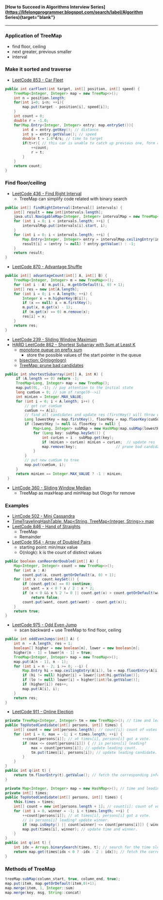 #### [How to Succeed in Algorithms Interview Series](https://lifelongprogrammer.blogspot.com/search/label/Algorithm Series){target="blank"}
<script src="https://lifelongprogrammer.blogspot.com/feeds/posts/default/-/Algorithm Series?orderby=updated&amp;alt=json-in-script&amp;callback=series&amp;max-results=20"></script>

---

### Application of TreeMap
- find floor, ceiling
- next greater, previous smaller
- interval

### Make it sorted and traverse
- [LeetCode 853 - Car Fleet](https://leetcode.com/problems/car-fleet/discuss/139999/Easy-understanding-JAVA-TreeMap-Solution-with-explanation-and-comment)
```java
public int carFleet(int target, int[] position, int[] speed) {
    TreeMap<Integer, Integer> map = new TreeMap<>();
    int n = position.length;
    for(int i=0; i<n; ++i){
        map.put(target - position[i], speed[i]);
    }
    int count = 0;
    double r = -1.0;
    for(Map.Entry<Integer, Integer> entry: map.entrySet()){
        int d = entry.getKey(); // distance
        int s = entry.getValue(); // speed
        double t = 1.0*d/s; // time to target
        if(t>r){ // this car is unable to catch up previous one, form a new group and update the value
            ++count;
            r = t;
        }
    }
    return count;
}
```

### Find floor/ceiling
- [LeetCode 436 - Find Right Interval](https://leetcode.com/problems/find-right-interval/discuss/91789/java-clear-on-logn-solution-based-on-treemap)
  - TreeMap can simplify code related with binary search
```java
public int[] findRightInterval(Interval[] intervals) {
    int[] result = new int[intervals.length];
    java.util.NavigableMap<Integer, Integer> intervalMap = new TreeMap<>();
    for (int i = 0; i < intervals.length; ++i) {
        intervalMap.put(intervals[i].start, i);    
    }
    for (int i = 0; i < intervals.length; ++i) {
        Map.Entry<Integer, Integer> entry = intervalMap.ceilingEntry(intervals[i].end);
        result[i] = (entry != null) ? entry.getValue() : -1;
    }
    return result;
}
```

- [LeetCode 870 - Advantage Shuffle](https://leetcode.com/problems/advantage-shuffle/discuss/149840/C%2B%2BJava-Greedy-Solution-Using-Map)
```java
public int[] advantageCount(int[] A, int[] B) {
    TreeMap<Integer, Integer> m = new TreeMap<>();
    for (int i : A) m.put(i, m.getOrDefault(i, 0) + 1);
    int[] res = new int[A.length];
    for (int i = 0; i < A.length; ++i) {
        Integer x = m.higherKey(B[i]);
        if (x == null) x = m.firstKey();
        m.put(x, m.get(x) - 1);
        if (m.get(x) == 0) m.remove(x);
        res[i] = x;
    }
    return res;
}
```
- [LeetCode 239 - Sliding Window Maximum](https://leetcode.com/problems/sliding-window-maximum/discuss/65884/java-on-solution-using-deque-with-explanation)
- [HARD LeetCode 862 - Shortest Subarray with Sum at Least K](https://leetcode.com/articles/shortest-subarray-with-sum-atleast-k/)
  - [monotone queue on prefix sum](https://leetcode.com/problems/shortest-subarray-with-sum-at-least-k/discuss/143726/C%2B%2BJavaPython-O(N)-Using-Deque)
    - store the possible values of the start pointer in the queue
    <!-- -
    http://hehejun.blogspot.com/2018/07/leetcodeshortest-subarray-with-sum-at.html
    如果对于i < j，presum[i] >= presum[j]的情况，显然对于j之后的index k。如果presum[k] - presum[i]大于等于K，那么因为presum[k] - presum[j] >= presum[k] - presum[i]，所以presum[k] - presum[j]必定也满足条件而且[j + 1, k]这个区间比[i + 1, k]更短
    对于j > i，如果j是满足presum[j] - presum[i] >= K的最小值。那么对于k > j，我们不需要考虑presum[k] - presum[i]了，因为即使区间和大于K也比[i +1, j]要长
    -->
  - [bisection: O(nlognlogn)](https://ttzztt.gitbooks.io/lc/content/combination/shortest-subarray-with-sum-at-least-k.html)
  - [TreeMap: prune bad candidates](https://ttzztt.gitbooks.io/lc/content/combination/shortest-subarray-with-sum-at-least-k.html)
```java
public int shortestSubarray(int[] A, int K) {
     if (A.length == 0) return -1;
     TreeMap<Long, Integer> map = new TreeMap();
     map.put(0L, -1); // pay attention to the initial state
     long cumSum = 0; // sum of range[0-->i]
     int minLen = Integer.MAX_VALUE;
     for (int i = 0; i < A.length; i++) {
         // get cur cumSum
         cumSum += A[i];
         // find all candidates and update res (firstKey() will throw exception if map is empty)
         Long lowestKey = map.firstKey(), floorKey = map.floorKey(cumSum - K);
         if (lowestKey != null && floorKey != null) {
             Map<Long, Integer> subMap = new HashMap(map.subMap(lowestKey, true, floorKey, true));
             for (Long key: subMap.keySet()) {
                 int curLen = i - subMap.get(key);
                 if (minLen > curLen) minLen = curLen;  // update res
                 map.remove(key);                  // prune bad candidate
             }
         }
         // put new cumSum to tree
         map.put(cumSum, i);
     }
     return minLen == Integer.MAX_VALUE ? -1 : minLen;
 }
```

- [LintCode 360 - Sliding Window Median](https://zhengyang2015.gitbooks.io/lintcode/sliding_window_median_360.html)
  - TreeMap as maxHeap and minHeap but Ologn for remove

### Examples
- [LintCode 502 - Mini Cassandra](https://blog.csdn.net/jmspan/article/details/51749526)
- [TimeTravelingHashTable: Map<String, TreeMap<Integer, String>> map](https://gist.github.com/bookybooky/a4161cdd3fdd6200cd33d06014a68019)
- [LeetCode 846 - Hand of Straights](https://leetcode.com/problems/hand-of-straights/discuss/135598/C%2B%2BJavaPython-O(MlogM)-Complexity)
  - TreeMap
  - Remainder
- [LeetCode 954 - Array of Doubled Pairs](https://leetcode.com/problems/array-of-doubled-pairs/discuss/203183/JavaC%2B%2BPython-Match-from-the-Smallest-or-Biggest-100)
  - starting point: min/max value
  - O(nlogk): k is the count of distinct values
```java
public boolean canReorderDoubled(int[] A) {
    Map<Integer, Integer> count = new TreeMap<>();
    for (int a : A)
        count.put(a, count.getOrDefault(a, 0) + 1);
    for (int x : count.keySet()) {
        if (count.get(x) == 0) continue;
        int want = x < 0 ? x / 2 : x * 2;
        if (x < 0 && x % 2 != 0 || count.get(x) > count.getOrDefault(want, 0))
            return false;
        count.put(want, count.get(want) - count.get(x));
    }
    return true;
}
```

- [LeetCode 975 - Odd Even Jump](https://leetcode.com/problems/odd-even-jump/discuss/217981/JavaC%2B%2BPython-DP-idea-Using-TreeMap-or-Stack)
  - scan backward + use TreeMap to find floor, ceiling
```java
public int oddEvenJumps(int[] A) {
    int n  = A.length, res = 1;
    boolean[] higher = new boolean[n], lower = new boolean[n];
    higher[n - 1] = lower[n - 1] = true;
    TreeMap<Integer, Integer> map = new TreeMap<>();
    map.put(A[n - 1], n - 1);
    for (int i = n - 2; i >= 0; --i) {
        Map.Entry hi = map.ceilingEntry(A[i]), lo = map.floorEntry(A[i]);
        if (hi != null) higher[i] = lower[(int)hi.getValue()];
        if (lo != null) lower[i] = higher[(int)lo.getValue()];
        if (higher[i]) res++;
        map.put(A[i], i);
    }
    return res;
}
```

- [LeetCode 911 - Online Election](https://leetcode.com/problems/online-election/discuss/173387/Java-two-methods-with-comment-using-TreeMap-and-binary-search-respectively)
```java
private TreeMap<Integer, Integer> tm = new TreeMap<>(); // time and leading candidate
public TopVotedCandidate(int[] persons, int[] times) {
    int[] count = new int[persons.length]; // count[i]: count of votes for persons[i].
    for (int i = 0, max = -1; i < times.length; ++i) {
        ++count[persons[i]]; // at times[i], persons[i] got a vote.
        if (max <= count[persons[i]]) { // is persons[i] leading?
            max = count[persons[i]]; // update leading count.
            tm.put(times[i], persons[i]); // update leading candidate.
        }
    }
}
public int q(int t) {
    return tm.floorEntry(t).getValue(); // fetch the corresponding information.
}

private Map<Integer, Integer> map = new HashMap<>(); // time and leading candidate
private int[] times;
public TopVotedCandidate(int[] persons, int[] times) {
    this.times = times;
    int[] count = new int[persons.length + 1]; // count[i]: count of votes for persons[i].
    for (int i = 0, winner = -1; i < times.length; ++i) {
        ++count[persons[i]]; // at times[i], persons[i] got a vote.
        // is persons[i] leading? update winner.
        if (map.isEmpty() || count[winner] <= count[persons[i]]) { winner = persons[i]; }
        map.put(times[i], winner); // update time and winner.
    }
}
public int q(int t) {
    int idx = Arrays.binarySearch(times, t); // search for the time slot.
    return map.get(times[idx < 0 ? -idx - 2 : idx]); // fetch the corresponding information.
}
```
### Methods of TreeMap
```java
treeMap.subMap(column_start, true, column_end, true);
map.put(item, map.getOrDefault(item,0)+1);
map.merge(item, 1, Integer::sum)
map.merge(key, msg, String::concat)
```